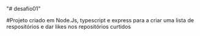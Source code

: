 "# desafio01" 

#Projeto criado em Node.Js, typescript e express para a criar uma lista de respositórios e dar likes nos repositórios curtidos
